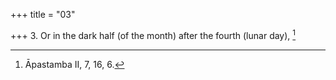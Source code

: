 +++
title = "03"

+++
3. Or in the dark half (of the month) after the fourth (lunar day), [^3] 


[^3]:  Āpastamba II, 7, 16, 6.
